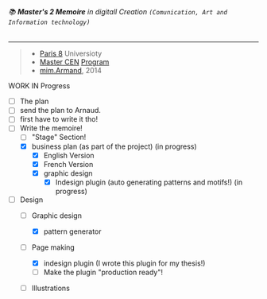 ###### :books: **Master's 2 Memoire** in digitall Creation `(Comunication, Art and Information technology)`
****
> * [Paris 8](http://www.univ-paris8.fr/ "University's website") Universioty
> * [Master CEN](http://www.crossmedias.fr/ "Programs site and blog") [Program](http://www.univ-paris8.fr/Master-creation-et-edition "Programs department in universitiy's website")
> * [mim.Armand](http://armand.eu/), 2014 


WORK IN Progress
- [ ] The plan
 - [ ] send the plan to Arnaud.
 - [ ] first have to write it tho!
- [ ] Write the memoire!
	- [ ] "Stage" Section!
	- [x] business plan (as part of the project) (in progress)
	  - [x] English Version
	  - [x] French Version
	  - [x] graphic design
	     - [x] Indesign plugin (auto generating patterns and motifs!) (in progress)
- [ ] Design
	- [ ] Graphic design
	  - [x] pattern generator
	- [ ] Page making
	  - [x] indesign plugin (I wrote this plugin for my thesis!)
	  - [ ] Make the plugin "production ready"!
	- [ ] Illustrations
















